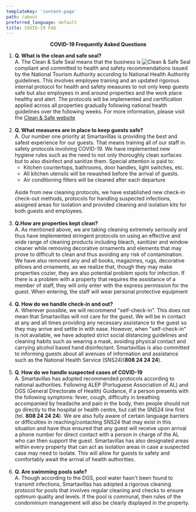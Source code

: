 ```yaml
---
templateKey: 'content-page'
path: /about
preferred_language: default
title: COVID-19 FAQ
---
```

<p style="text-align:center"><strong>COVID-19 Frequently Asked Questions</strong></p>

<ol>
	<li><strong>Q. What is the clean and safe seal?</strong><br>
	<img alt="Clean &amp; Safe Seal" src="https://portugalcleanandsafe.com/assets/badge.png" style="float:right; max-height:150px"> A. The Clean &amp; Safe Seal means that the business is compliant and committed to health and safety recommendations issued by the National Tourism Authority according to National Health Authority guidelines. This involves employee training and an updated rigorous internal protocol for health and safety measures to not only keep guests safe but also employees in and around properties and the work place healthy and alert. The protocols will be implemented and certification applied across all properties gradually following national health guidelines over the following weeks. For more information, please visit the&nbsp;<a href="https://portugalcleanandsafe.com/pt-pt/stamp">Clean &amp; Safe website</a></li>
	<br>
	<li><strong>Q. What measures are in place to keep guests safe?</strong><br>
	A. Our number one priority at Smartavillas is providing the best and safest experience for our guests. That means training all of our staff in safety protocols involving COVID-19. We have implemented new hygiene rules such as the need to not only thoroughly clean surfaces but to also disinfect and sanitize them. Special attention is paid to:
	<ul>
		<li>Kitchen countertops, bathrooms, door handles, light switches, etc.</li>
		<li>All kitchen utensils will be rewashed before the arrival of guests.</li>
		<li>Air conditioning filters will be cleaned after each departure</li>
	</ul>
	<br>
	Aside from new cleaning protocols, we have established new check-in check-out methods, protocols for handling suspected infections, assigned areas for isolation and provided cleaning and isolation kits for both guests and employees.</li>
	<br>
	<li><strong>Q.How are properties kept clean?</strong><br>
	A. As mentioned above, we are taking cleaning extremely seriously and thus have implemented stringent protocols on using an effective and wide range of cleaning products including bleach, sanitizer and window cleaner while removing decorative ornaments and elements that may prove to difficult to clean and thus avoiding any risk of contamination. We have also removed any and all books, magazines, rugs, decorative pillows and ornaments, as we realize that, though they may make properties cozier, they are also potential problem spots for infection. If there is a problem with a property that requires the assistance of a member of staff, they will only enter with the express permission for the guest. When entering, the staff will wear personal protective equipment</li>
	<br>
	<li><strong>Q. How do we handle check-in and out?</strong><br>
	A. Wherever possible, we will recommend "self-check-in". This does not mean that Smartavillas will not care for the guest. We will be in contact at any and all times providing any necessary assistance to the guest so they may arrive and settle in with ease. However, when "self-check-in" is not available, we have adopted strict social distancing guidelines and cleaning habits such as wearing a mask, avoiding physical contact and carrying alcohol based hand disinfectant. Smartavillas is also committed to informing guests about all avenues of information and assistance such as the National Health Service (SNS24)(<strong>808 24 24 24</strong>).</li>
	<br>
	<li><strong>Q. How do we handle suspected cases of COVID-19</strong><br>
	A. Smartavillas has adopted recommended protocols according to national authorities. Following ALEP (Portuguese Association of AL) and DGS (General Directorate of Health) Guidance, if a person presents with the following symptoms: fever, cough, difficulty in breathing accompanied by headache and pain in the body, then people should not go directly to the hospital or health centre, but call the SNS24 line first (tel. <strong>808 24 24 24</strong>). We are also fully aware of certain language barriers or difficulties in reaching/contacting SNS24 that may exist in this situation and have thus ensured that any guest will receive upon arrival a phone number for direct contact with a person in charge of the AL who can then support the guest. Smartavillas has also designated areas within every property that can act as isolation areas in case a suspected case may need to isolate. This will allow for guests to safely and comfortably await the arrival of health authorities.</li>
	<br>
	<li><strong>Q. Are swimming pools safe?</strong><br>
	A. Though according to the DGS, pool water hasn't been found to transmit infections, Smartavillas has adopted a rigorous cleaning protocol for pools that involves regular cleaning and checks to ensure optimum quality and levels. If the pool is communal, then rules of the condominium management will also be clearly displayed in the property.</li>
</ol>
							